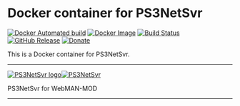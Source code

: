 # Docker container for PS3NetSvr
[![Docker Automated build](https://img.shields.io/docker/automated/shawly/ps3netsvr.svg)](https://hub.docker.com/r/shawly/ps3netsvr/) [![Docker Image](https://images.microbadger.com/badges/image/shawly/ps3netsvr.svg)](http://microbadger.com/#/images/shawly/ps3netsvr) [![Build Status](https://travis-ci.org/shawly/docker-ps3netsvr.svg?branch=master)](https://travis-ci.org/shawly/docker-ps3netsvr) [![GitHub Release](https://img.shields.io/github/release/shawly/docker-ps3netsvr.svg)](https://github.com/shawly/docker-ps3netsvr/releases/latest) [![Donate](https://img.shields.io/badge/Donate-PayPal-green.svg)](https://paypal.me/JocelynLeSage)

This is a Docker container for PS3NetSvr.

---

[![PS3NetSvr logo](https://images.weserv.nl/?url=raw.githubusercontent.com/jlesage/docker-templates/master/jlesage/images/filebot-icon.png&w=200)](http://www.filebot.net/)[![PS3NetSvr](https://dummyimage.com/400x110/ffffff/575757&text=PS3NetSvr)](http://www.filebot.net/)

PS3NetSvr for WebMAN-MOD

---